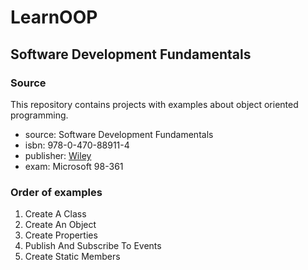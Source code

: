 # LearnOOP

## Software Development Fundamentals

### Source
This repository contains projects with examples about object oriented programming.  
* source: Software Development Fundamentals
* isbn: 978-0-470-88911-4
* publisher: [Wiley](https://www.wiley.com/en-us/Exam+98+361+MTA+Software+Development+Fundamentals-p-9780470889114)
* exam: Microsoft 98-361

### Order of examples
1. Create A Class
2. Create An Object
3. Create Properties
4. Publish And Subscribe To Events
5. Create Static Members
